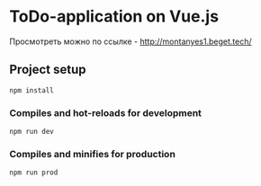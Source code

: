 # ToDo-application on Vue.js

Просмотреть можно по ссылке - http://montanyes1.beget.tech/

## Project setup
```
npm install
```

### Compiles and hot-reloads for development
```
npm run dev
```

### Compiles and minifies for production
```
npm run prod
```
